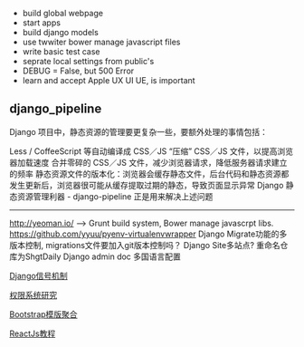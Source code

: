 * build global webpage
* start apps
* build django models
* use twwiter bower manage javascript files
* write basic test case
* seprate local settings from public's
* DEBUG = False, but 500 Error
* learn and accept Apple UX UI UE, is important


django_pipeline
------
Django 项目中，静态资源的管理要更复杂一些，要额外处理的事情包括：

Less / CoffeeScript 等自动编译成 CSS／JS
“压缩” CSS／JS 文件，以提高浏览器加载速度
合并零碎的 CSS／JS 文件，减少浏览器请求，降低服务器请求建立的频率
静态资源文件的版本化：浏览器会缓存静态文件，后台代码和静态资源都发生更新后，浏览器很可能从缓存提取过期的静态，导致页面显示异常
Django 静态资源管理利器 - django-pipeline 正是用来解决上述问题

-----
http://yeoman.io/ --> Grunt build system, Bower manage javascrpt libs.
https://github.com/yyuu/pyenv-virtualenvwrapper
Django Migrate功能的多版本控制, migrations文件要加入git版本控制吗？
Django Site多站点?
重命名仓库为ShgtDaily
Django admin doc
多国语言配置

[Django信号机制](https://docs.djangoproject.com/en/1.8/topics/signals/)

[权限系统研究]()

[Bootstrap模版聚合](http://bootstraptaste.com)

[ReactJs教程](https://github.com/arkency/reactjs_koans)